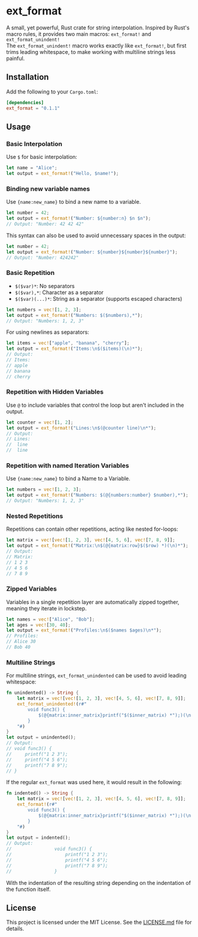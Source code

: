 # ext_format

A small, yet powerful, Rust crate for string interpolation. Inspired by Rust's macro rules, it provides two main macros: `ext_format!` and `ext_format_unindent!` \
The `ext_format_unindent!` macro works exactly like `ext_format!`, but first trims leading whitespace, to make working with multiline strings less painful.

## Installation

Add the following to your `Cargo.toml`:

```toml
[dependencies]
ext_format = "0.1.1"
```

## Usage

### Basic Interpolation

Use `$` for basic interpolation:

```rust
let name = "Alice";
let output = ext_format!("Hello, $name!");
```

### Binding new variable names
Use `{name:new_name}` to bind a new name to a variable.

```rust
let number = 42;
let output = ext_format!("Number: ${number:n} $n $n");
// Output: "Number: 42 42 42"
```

This syntax can also be used to avoid unnecessary spaces in the output:
```rust
let number = 42;
let output = ext_format!("Number: ${number}${number}${number}");
// Output: "Number: 424242"
```

### Basic Repetition

- `$($var)*`: No separators
- `$($var),*`: Character as a separator
- `$($var)(...)*`: String as a separator (supports escaped characters)

```rust
let numbers = vec![1, 2, 3];
let output = ext_format!("Numbers: $($numbers),*");
// Output: "Numbers: 1, 2, 3"
```

For using newlines as separators:

```rust
let items = vec!["apple", "banana", "cherry"];
let output = ext_format!("Items:\n$($items)(\n)*");
// Output:
// Items:
// apple
// banana
// cherry
```

### Repetition with Hidden Variables

Use `@` to include variables that control the loop but aren't included in the output.

```rust
let counter = vec![1, 2];
let output = ext_format!("Lines:\n$(@counter line)\n*");
// Output:
// Lines:
//  line
//  line
```

### Repetition with named Iteration Variables

Use `{name:new_name}` to bind a Name to a Variable.

```rust
let numbers = vec![1, 2, 3];
let output = ext_format!("Numbers: $(@{numbers:number} $number),*");
// Output: "Numbers: 1, 2, 3"
```

### Nested Repetitions

Repetitions can contain other repetitions, acting like nested for-loops:

```rust
let matrix = vec![vec![1, 2, 3], vec![4, 5, 6], vec![7, 8, 9]];
let output = ext_format!("Matrix:\n$(@{matrix:row}$($row) *)(\n)*");
// Output:
// Matrix:
// 1 2 3
// 4 5 6
// 7 8 9
```

### Zipped Variables

Variables in a single repetition layer are automatically zipped together, meaning they iterate in lockstep.

```rust
let names = vec!["Alice", "Bob"];
let ages = vec![30, 40];
let output = ext_format!("Profiles:\n$($names $ages)\n*");
// Profiles:
// Alice 30
// Bob 40
```

### Multiline Strings

For multiline strings, `ext_format_unindented` can be used to avoid leading whitespace:

```rust
fn unindented() -> String {
    let matrix = vec![vec![1, 2, 3], vec![4, 5, 6], vec![7, 8, 9]];
    ext_format_unindented!(r#"
        void func3() {
            $(@{matrix:inner_matrix}printf("$($inner_matrix) *");)(\n    )*
        }
    "#)
}
let output = unindented();
// Output:
// void func3() {
//     printf("1 2 3");
//     printf("4 5 6");
//     printf("7 8 9");
// }
```

If the regular `ext_format` was used here, it would result in the following:

```rust
fn indented() -> String {
    let matrix = vec![vec![1, 2, 3], vec![4, 5, 6], vec![7, 8, 9]];
    ext_format!(r#"
        void func3() {
            $(@{matrix:inner_matrix}printf("$($inner_matrix) *");)(\n                    )*
        }
    "#)
}
let output = indented();
// Output:
//                void func3() {
//                    printf("1 2 3");
//                    printf("4 5 6");
//                    printf("7 8 9");
//                }
```
With the indentation of the resulting string depending on the indentation of the function itself.

## License

This project is licensed under the MIT License. See the [LICENSE.md](LICENSE.md) file for details.


